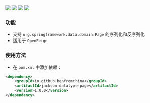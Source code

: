 [![](https://img.shields.io/badge/Java-1.8+-9cf)](https://www.oracle.com/java/technologies/javase/jdk11-archive-downloads.html)
[![](https://img.shields.io/badge/license-Apache--2.0-4D7A97)](https://www.apache.org/licenses/LICENSE-2.0.html)
[![](https://img.shields.io/badge/maven%20central-v1.0.0-brightgreen)](https://mvnrepository.com/artifact/com.github.benfromchina/druid-admin-spring-boot-starter)
[![](https://img.shields.io/badge/release-v1.0.0-blue)](https://gitee.com/jarvis-lib/druid-admin-spring-boot-starter/releases/v1.0.0)

### 功能

- 支持 `org.springframework.data.domain.Page` 的序列化和反序列化
- 适用于 `OpenFeign`

### 使用方法

- 在 `pom.xml` 中添加依赖：

```xml
<dependency>
    <groupId>io.github.benfromchina</groupId>
    <artifactId>jackson-datatype-page</artifactId>
    <version>1.0.0</version>
</dependency>
```